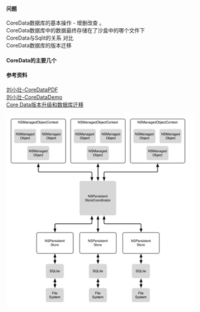 #### 问题

CoreData数据库的基本操作 - 增删改查 。  
CoreData数据库中的数据最终存储在了沙盒中的哪个文件下  
CoreData与Sqlit的关系 对比  
CoreData数据库的版本迁移

#### CoreData的主要几个

#### 参考资料
[刘小壮-CoreDataPDF](https://github.com/DeveloperErenLiu/CoreDataPDF)  
[刘小壮-CoreDataDemo](https://github.com/DeveloperErenLiu/CoreData)  
[Core Data版本升级和数据库迁移](https://www.jianshu.com/p/38e6017ab1e9)

![](/CoreData/NSPersistentStoreCoordinator.png)

